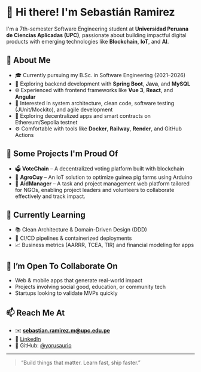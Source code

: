 # 👋 Hi there! I'm Sebastián Ramirez

I'm a 7th-semester Software Engineering student at **Universidad Peruana de Ciencias Aplicadas (UPC)**, passionate about building impactful digital products with emerging technologies like **Blockchain**, **IoT**, and **AI**.

## 🚀 About Me

- 🎓 Currently pursuing my B.Sc. in Software Engineering (2021–2026)
- 🧠 Exploring backend development with **Spring Boot**, **Java**, and **MySQL**
- 🌐 Experienced with frontend frameworks like **Vue 3**, **React**, and **Angular**
- 🧪 Interested in system architecture, clean code, software testing (JUnit/Mockito), and agile development
- 🔐 Exploring decentralized apps and smart contracts on Ethereum/Sepolia testnet
- ⚙️ Comfortable with tools like **Docker**, **Railway**, **Render**, and GitHub Actions

## 📂 Some Projects I'm Proud Of

- 🗳️ **VoteChain** – A decentralized voting platform built with blockchain
- 🐹 **AgroCuy** – An IoT solution to optimize guinea pig farms using Arduino
- 📅 **AidManager** – A task and project management web platform tailored for NGOs, enabling project leaders and volunteers to collaborate effectively and track impact.

## 🌱 Currently Learning

- 📚 Clean Architecture & Domain-Driven Design (DDD)
- 🔧 CI/CD pipelines & containerized deployments
- 📈 Business metrics (AARRR, TCEA, TIR) and financial modeling for apps

## 🤝 I’m Open To Collaborate On

- Web & mobile apps that generate real-world impact
- Projects involving social good, education, or community tech
- Startups looking to validate MVPs quickly

## 📫 Reach Me At

- ✉️ **sebastian.ramirez.m@upc.edu.pe**
- 🔗 [LinkedIn](https://www.linkedin.com/in/sebastianramirezdev/)
- 🐙 GitHub: [@yorusaurio](https://github.com/yorusaurio)

---

> “Build things that matter. Learn fast, ship faster.”
